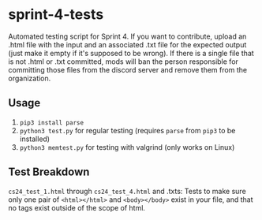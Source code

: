 # sprint-4-tests
Automated testing script for Sprint 4. If you want to contribute, upload an .html file with the input and an associated .txt file for the expected output (just make it empty if it's supposed to be wrong). If there is a single file that is not .html or .txt committed, mods will ban the person responsible for committing those files from the discord server and remove them from the organization.

## Usage

1. `pip3 install parse`
2. `python3 test.py` for regular testing (requires `parse` from `pip3` to be installed)
3. `python3 memtest.py` for testing with valgrind (only works on Linux)

## Test Breakdown
`cs24_test_1.html` through `cs24_test_4.html` and .txts: Tests to make sure only one pair of `<html></html>` and `<body></body>` exist in your file, and that no tags exist outside of the scope of html.
